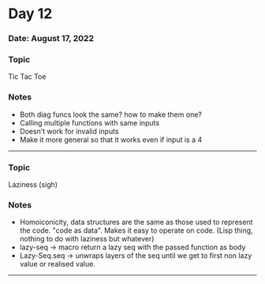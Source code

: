 # Day 12

### Date: August 17, 2022

### Topic

Tic Tac Toe

### Notes

- Both diag funcs look the same? how to make them one?
- Calling multiple functions with same inputs
- Doesn’t work for invalid inputs
- Make it more general so that it works even if input is a 4

---

### Topic

Laziness (sigh)

### Notes

- Homoiconicity, data structures are the same as those used to represent the code. "code as data". Makes it easy to operate on code. (Lisp thing, nothing to do with laziness but whatever)
- lazy-seq → macro return a lazy seq with the passed function as body
- Lazy-Seq.seq → unwraps layers of the seq until we get to first non lazy value or realised value.

---